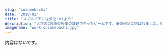```yaml
---
slug: "suzumebachi"
date: "2018-02"
title: "スズメバチには気をつけよう"
description: "大学のC言語の授業の課題で作ったゲームです。優秀作品に選ばれました。嬉しいですね。"
imagename: "work-suzumebachi.jpg"
---
```

内容はないです。


